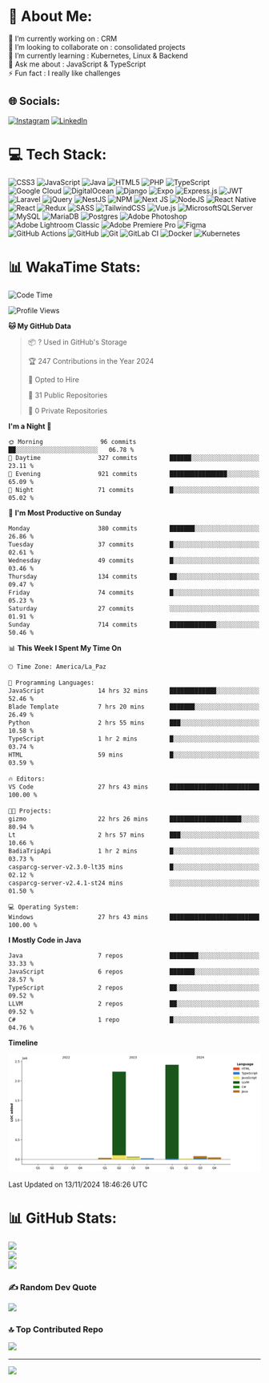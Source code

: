 # 💫 About Me:
🔭 I’m currently working on : CRM <br>👯 I’m looking to collaborate on : consolidated projects<br>🌱 I’m currently learning : Kubernetes, Linux & Backend<br>💬 Ask me about : JavaScript & TypeScript<br>⚡ Fun fact :  I really like challenges 


## 🌐 Socials:
[![Instagram](https://img.shields.io/badge/Instagram-%23E4405F.svg?logo=Instagram&logoColor=white)](https://instagram.com/isaias.photographer) [![LinkedIn](https://img.shields.io/badge/LinkedIn-%230077B5.svg?logo=linkedin&logoColor=white)](https://linkedin.com/in/isaias-badia-26a2571b4) 

# 💻 Tech Stack:
![CSS3](https://img.shields.io/badge/css3-%231572B6.svg?style=for-the-badge&logo=css3&logoColor=white) ![JavaScript](https://img.shields.io/badge/javascript-%23323330.svg?style=for-the-badge&logo=javascript&logoColor=%23F7DF1E) ![Java](https://img.shields.io/badge/java-%23ED8B00.svg?style=for-the-badge&logo=openjdk&logoColor=white) ![HTML5](https://img.shields.io/badge/html5-%23E34F26.svg?style=for-the-badge&logo=html5&logoColor=white) ![PHP](https://img.shields.io/badge/php-%23777BB4.svg?style=for-the-badge&logo=php&logoColor=white) ![TypeScript](https://img.shields.io/badge/typescript-%23007ACC.svg?style=for-the-badge&logo=typescript&logoColor=white) ![Google Cloud](https://img.shields.io/badge/GoogleCloud-%234285F4.svg?style=for-the-badge&logo=google-cloud&logoColor=white) ![DigitalOcean](https://img.shields.io/badge/DigitalOcean-%230167ff.svg?style=for-the-badge&logo=digitalOcean&logoColor=white) ![Django](https://img.shields.io/badge/django-%23092E20.svg?style=for-the-badge&logo=django&logoColor=white) ![Expo](https://img.shields.io/badge/expo-1C1E24?style=for-the-badge&logo=expo&logoColor=#D04A37) ![Express.js](https://img.shields.io/badge/express.js-%23404d59.svg?style=for-the-badge&logo=express&logoColor=%2361DAFB) ![JWT](https://img.shields.io/badge/JWT-black?style=for-the-badge&logo=JSON%20web%20tokens) ![Laravel](https://img.shields.io/badge/laravel-%23FF2D20.svg?style=for-the-badge&logo=laravel&logoColor=white) ![jQuery](https://img.shields.io/badge/jquery-%230769AD.svg?style=for-the-badge&logo=jquery&logoColor=white) ![NestJS](https://img.shields.io/badge/nestjs-%23E0234E.svg?style=for-the-badge&logo=nestjs&logoColor=white) ![NPM](https://img.shields.io/badge/NPM-%23CB3837.svg?style=for-the-badge&logo=npm&logoColor=white) ![Next JS](https://img.shields.io/badge/Next-black?style=for-the-badge&logo=next.js&logoColor=white) ![NodeJS](https://img.shields.io/badge/node.js-6DA55F?style=for-the-badge&logo=node.js&logoColor=white) ![React Native](https://img.shields.io/badge/react_native-%2320232a.svg?style=for-the-badge&logo=react&logoColor=%2361DAFB) ![React](https://img.shields.io/badge/react-%2320232a.svg?style=for-the-badge&logo=react&logoColor=%2361DAFB) ![Redux](https://img.shields.io/badge/redux-%23593d88.svg?style=for-the-badge&logo=redux&logoColor=white) ![SASS](https://img.shields.io/badge/SASS-hotpink.svg?style=for-the-badge&logo=SASS&logoColor=white) ![TailwindCSS](https://img.shields.io/badge/tailwindcss-%2338B2AC.svg?style=for-the-badge&logo=tailwind-css&logoColor=white) ![Vue.js](https://img.shields.io/badge/vue.js-%2335495e.svg?style=for-the-badge&logo=vuedotjs&logoColor=%234FC08D) ![MicrosoftSQLServer](https://img.shields.io/badge/Microsoft%20SQL%20Server-CC2927?style=for-the-badge&logo=microsoft%20sql%20server&logoColor=white) ![MySQL](https://img.shields.io/badge/mysql-4479A1.svg?style=for-the-badge&logo=mysql&logoColor=white) ![MariaDB](https://img.shields.io/badge/MariaDB-003545?style=for-the-badge&logo=mariadb&logoColor=white) ![Postgres](https://img.shields.io/badge/postgres-%23316192.svg?style=for-the-badge&logo=postgresql&logoColor=white) ![Adobe Photoshop](https://img.shields.io/badge/adobe%20photoshop-%2331A8FF.svg?style=for-the-badge&logo=adobe%20photoshop&logoColor=white) ![Adobe Lightroom Classic](https://img.shields.io/badge/Adobe%20Lightroom%20Classic-31A8FF.svg?style=for-the-badge&logo=Adobe%20Lightroom%20Classic&logoColor=white) ![Adobe Premiere Pro](https://img.shields.io/badge/Adobe%20Premiere%20Pro-9999FF.svg?style=for-the-badge&logo=Adobe%20Premiere%20Pro&logoColor=white) ![Figma](https://img.shields.io/badge/figma-%23F24E1E.svg?style=for-the-badge&logo=figma&logoColor=white) ![GitHub Actions](https://img.shields.io/badge/github%20actions-%232671E5.svg?style=for-the-badge&logo=githubactions&logoColor=white) ![GitHub](https://img.shields.io/badge/github-%23121011.svg?style=for-the-badge&logo=github&logoColor=white) ![Git](https://img.shields.io/badge/git-%23F05033.svg?style=for-the-badge&logo=git&logoColor=white) ![GitLab CI](https://img.shields.io/badge/gitlab%20CI-%23181717.svg?style=for-the-badge&logo=gitlab&logoColor=white) ![Docker](https://img.shields.io/badge/docker-%230db7ed.svg?style=for-the-badge&logo=docker&logoColor=white) ![Kubernetes](https://img.shields.io/badge/kubernetes-%23326ce5.svg?style=for-the-badge&logo=kubernetes&logoColor=white)

# 📊 WakaTime Stats:
<!--START_SECTION:waka-->
![Code Time](http://img.shields.io/badge/Code%20Time-475%20hrs%2034%20mins-blue)

![Profile Views](http://img.shields.io/badge/Profile%20Views-0-blue)

**🐱 My GitHub Data** 

> 📦 ? Used in GitHub's Storage 
 > 
> 🏆 247 Contributions in the Year 2024
 > 
> 💼 Opted to Hire
 > 
> 📜 31 Public Repositories 
 > 
> 🔑 0 Private Repositories 
 > 
**I'm a Night 🦉** 

```text
🌞 Morning                96 commits          ██░░░░░░░░░░░░░░░░░░░░░░░   06.78 % 
🌆 Daytime                327 commits         ██████░░░░░░░░░░░░░░░░░░░   23.11 % 
🌃 Evening                921 commits         ████████████████░░░░░░░░░   65.09 % 
🌙 Night                  71 commits          █░░░░░░░░░░░░░░░░░░░░░░░░   05.02 % 
```
📅 **I'm Most Productive on Sunday** 

```text
Monday                   380 commits         ███████░░░░░░░░░░░░░░░░░░   26.86 % 
Tuesday                  37 commits          █░░░░░░░░░░░░░░░░░░░░░░░░   02.61 % 
Wednesday                49 commits          █░░░░░░░░░░░░░░░░░░░░░░░░   03.46 % 
Thursday                 134 commits         ██░░░░░░░░░░░░░░░░░░░░░░░   09.47 % 
Friday                   74 commits          █░░░░░░░░░░░░░░░░░░░░░░░░   05.23 % 
Saturday                 27 commits          ░░░░░░░░░░░░░░░░░░░░░░░░░   01.91 % 
Sunday                   714 commits         █████████████░░░░░░░░░░░░   50.46 % 
```


📊 **This Week I Spent My Time On** 

```text
🕑︎ Time Zone: America/La_Paz

💬 Programming Languages: 
JavaScript               14 hrs 32 mins      █████████████░░░░░░░░░░░░   52.46 % 
Blade Template           7 hrs 20 mins       ███████░░░░░░░░░░░░░░░░░░   26.49 % 
Python                   2 hrs 55 mins       ███░░░░░░░░░░░░░░░░░░░░░░   10.58 % 
TypeScript               1 hr 2 mins         █░░░░░░░░░░░░░░░░░░░░░░░░   03.74 % 
HTML                     59 mins             █░░░░░░░░░░░░░░░░░░░░░░░░   03.59 % 

🔥 Editors: 
VS Code                  27 hrs 43 mins      █████████████████████████   100.00 % 

🐱‍💻 Projects: 
gizmo                    22 hrs 26 mins      ████████████████████░░░░░   80.94 % 
Lt                       2 hrs 57 mins       ███░░░░░░░░░░░░░░░░░░░░░░   10.66 % 
BadiaTripApi             1 hr 2 mins         █░░░░░░░░░░░░░░░░░░░░░░░░   03.73 % 
casparcg-server-v2.3.0-lt35 mins             █░░░░░░░░░░░░░░░░░░░░░░░░   02.12 % 
casparcg-server-v2.4.1-st24 mins             ░░░░░░░░░░░░░░░░░░░░░░░░░   01.50 % 

💻 Operating System: 
Windows                  27 hrs 43 mins      █████████████████████████   100.00 % 
```

**I Mostly Code in Java** 

```text
Java                     7 repos             ████████░░░░░░░░░░░░░░░░░   33.33 % 
JavaScript               6 repos             ███████░░░░░░░░░░░░░░░░░░   28.57 % 
TypeScript               2 repos             ██░░░░░░░░░░░░░░░░░░░░░░░   09.52 % 
LLVM                     2 repos             ██░░░░░░░░░░░░░░░░░░░░░░░   09.52 % 
C#                       1 repo              █░░░░░░░░░░░░░░░░░░░░░░░░   04.76 % 
```



**Timeline**

![Lines of Code chart](https://raw.githubusercontent.com/IsaX01/IsaX01/main/assets/bar_graph.png)


 Last Updated on 13/11/2024 18:46:26 UTC
<!--END_SECTION:waka-->

# 📊 GitHub Stats:
![](https://github-readme-stats.vercel.app/api?username=IsaX01&theme=midnight-purple&hide_border=true&include_all_commits=true&count_private=true)<br/>
![](https://github-readme-streak-stats.herokuapp.com/?user=IsaX01&theme=midnight-purple&hide_border=true)<br/>
![](https://github-readme-stats.vercel.app/api/top-langs/?username=IsaX01&theme=midnight-purple&hide_border=true&include_all_commits=true&count_private=true&layout=compact)

### ✍️ Random Dev Quote
![](https://quotes-github-readme.vercel.app/api?type=horizontal&theme=dark)

### 🔝 Top Contributed Repo
![](https://github-contributor-stats.vercel.app/api?username=IsaX01&limit=5&theme=midnight-purple&combine_all_yearly_contributions=true)

---
[![](https://visitcount.itsvg.in/api?id=IsaX01&icon=0&color=12)](https://visitcount.itsvg.in)

<!-- Proudly created with GPRM ( https://gprm.itsvg.in ) -->
